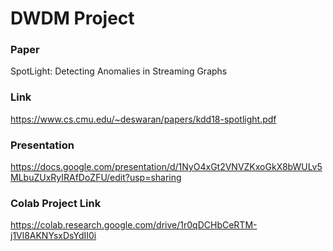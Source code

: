 # DWDM Project

### Paper 
SpotLight: Detecting Anomalies in Streaming Graphs    

### Link 
https://www.cs.cmu.edu/~deswaran/papers/kdd18-spotlight.pdf    

### Presentation
https://docs.google.com/presentation/d/1NyO4xGt2VNVZKxoGkX8bWULv5MLbuZUxRyIRAfDoZFU/edit?usp=sharing


### Colab Project Link
https://colab.research.google.com/drive/1r0qDCHbCeRTM-j1Vl8AKNYsxDsYdII0i
